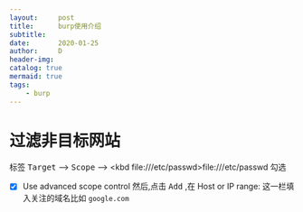 ```yaml
---
layout:     post
title:      burp使用介绍
subtitle:   
date:       2020-01-25
author:     D
header-img: 
catalog: true
mermaid: true
tags:
    - burp
---
```

# 过滤非目标网站
标签
<kbd>Target</kbd> --> <kbd>Scope</kbd> --> 
<kbd file:///etc/passwd>file:///etc/passwd</kbd>
勾选
- [x] Use advanced scope control 
然后,点击 <kbd>Add</kbd> ,在 Host or IP range: 这一栏填入关注的域名比如 `google.com`
